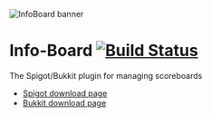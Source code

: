 ![InfoBoard banner](https://i.imgur.com/Hh7mEhZ.png)
# Info-Board [![Build Status](https://travis-ci.org/Ktar5/Info-Board.svg?branch=master)](https://travis-ci.org/Ktar5/Info-Board)

The Spigot/Bukkit plugin for managing scoreboards
* [Spigot download page](https://bit.ly/InfoBoardReborn_spigot)
* [Bukkit download page](https://bit.ly/InfoBoardReborn_bukkit)
